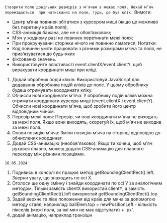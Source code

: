 <!-- Завдання: -->
`Створити поле довільних розмірів з м'ячем в межах поля. Нехай м’яч переміщається  при натисканні на поле, туди, де був клік.`
 Вимоги:
 -  Центр м’яча повинен збігатися з курсором миші (якщо це можливо без перетину країв поля);
 -  CSS-анімація бажана, але не є обов’язковою;
 - М’яч у жодному разі не повинен перетинати межі поля;
 - При прокручуванні сторінки нічого не повинно ламатися;
Нотатки:
- Код повинен уміти працювати з різними розмірами м’яча та поля, не прив’язуватися до будь-яких
-  фіксованих значень.
-  Використовуйте властивості event.clientX/event.clientY, щоб вирахувати координати миші при кліці.

<!-- Інструкція: -->
1. Додай обробник подій кліків: Використовуй JavaScript для додавання обробника подій кліків до поле. У цьому обробнику будеш отримувати координати кліку.
2. Обчисли нові координати м'яча: У обробнику подій кліків можна отримати координати курсора миші (event.clientX і event.clientY). Обчисли нові координати м'яча, щоб зробити його центр відповідним чином.
3. Перевір межі поля: Перевір, чи нові координати м'яча не виходять за межі поля. Якщо вони виходять, скорегуй їх, щоб м'яч не виходив за межі поля.
4. Онови позицію м'яча: Зміни позицію м'яча на сторінці відповідно до обчислених координат.
5. Додай CSS-анимацію (необов'язково): Якщо ти хочеш, щоб м'яч рухався плавно, можеш додати CSS-анимацію для плавного переходу між різними позиціями.


`16.05.2024`
1. Подивись в консолі як працює метод getBoundingClientRect().left. Зверни увагу, що знаходить по осі Х.
2. Оголоси ще одну змінну і знайди координати по осі У за аналогічним методом. Тільки замість clientX використай clientY, а замість getBoundingClientRect().left використай getBoundingClientRect().top
3. Задай верхнє та ліве положення від країв для мяча за допомогою методу стайл, наприклад: ballElem.top = newPositionLeft - кількість пікселів (межі поля, за які мяч не має відступати) + 'px'.
4. додай анімацію, наприклад транзішн
